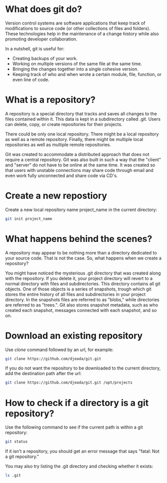 <h1>What does git do?</h1>
Version control systems are software applications that keep track of modifications to source code (or other collections of files and folders).
These technologies help in the maintenance of a change history while also promoting developer collaboration.

In a nutshell, git is useful for: 

* Creating backups of your work.
* Working on multiple versions of the same file at the same time.
* Bringing the changes together into a single cohesive version.
* Keeping track of who and when wrote a certain module, file, function, or even line of code. 

<h1>What is a repository?</h1>
A repository is a special directory that tracks and saves all changes to the files contained within it. This data is kept in a subdirectory called .git. Users can delete, copy, or create repositories for their projects. 

There could be only one local repository. There might be a local repository as well as a remote repository. Finally, there might be multiple local repositories as well as multiple remote repositories.

Git was created to accommodate a distributed approach that does not require a central repository.
Git was also built in such a way that the "client" and "server" do not have to be online at the same time.
It was created so that users with unstable connections may share code through email and even work fully unconnected and share code via CD's.

<h1>Create a new repostiory</h1>

Create a new local repository name project_name in the current directory:

```bash
git init project_name
```

<h1>What happens behind the scenes?</h1>
A repository may appear to be nothing more than a directory dedicated to your source code. That is not the case. So, what happens when we create a repository? 

You might have noticed the mysterious .git directory that was created along with the repository. If you delete it, your project directory will revert to a normal directory with files and subdirectories. This directory contains all git objects. One of those objects is a series of snapshots, trough which git stores the entire history of all files and subdirectories in your project directory. In the snapshots files are referred to as "blobs," while directories are referred to as "trees.". 
Git also stores snapshot metadata, such as who created each snapshot, messages connected with each snapshot, and so on.

<h1>Download an existing repository</h1>

Use <i>clone</i> command followed by an url, for example:

```bash
git clone https://github.com/djeada/git.git
```

If you do not want the repository to be downloaded to the current directory, add the destination path after the url:

```bash
git clone https://github.com/djeada/git.git /opt/projects
```

<h1>How to check if a directory is a git repository?</h1>
Use the following command to see if the current path is within a git repository:

```bash
git status 
```

If it isn't a repository, you should get an error message that says "fatal: Not a git repository." 

You may also try listing the .git directory and checking whether it exists: 

```bash
ls .git
```
